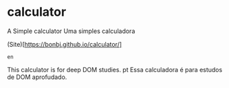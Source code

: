 # calculator
A Simple calculator
Uma simples calculadora

(Site)[https://bonbj.github.io/calculator/]

    en
This calculator is for deep DOM studies.
    pt
Essa calculadora é para estudos de DOM aprofudado.